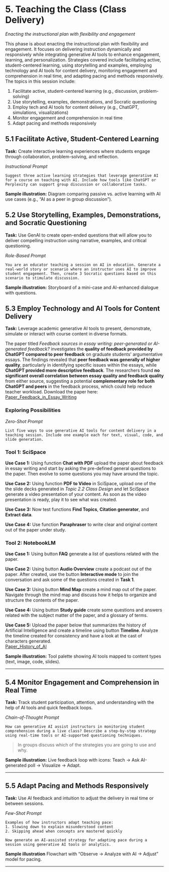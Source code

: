 
# 5. Teaching the Class (Class Delivery)  
_*Enacting the instructional plan with flexibility and engagement*_

This phase is about enacting the instructional plan with flexibility and engagement. It focuses on delivering instruction dynamically and responsively while integrating generative AI tools to enhance engagement, learning, and personalization. Strategies covered include facilitating active, student-centered learning, using storytelling and examples, employing technology and AI tools for content delivery, monitoring engagement and comprehension in real time, and adapting pacing and methods responsively. The topics in this session include:

1. Facilitate active, student-centered learning (e.g., discussion, problem-solving)  
2. Use storytelling, examples, demonstrations, and Socratic questioning  
3. Employ tech and AI tools for content delivery (e.g., ChatGPT, simulations, visualizations)  
4. Monitor engagement and comprehension in real time  
5. Adapt pacing and methods responsively  

## 5.1 Facilitate Active, Student-Centered Learning

**Task:** 
Create interactive learning experiences where students engage through collaboration, problem-solving, and reflection.

*Instructional Prompt*
```
Suggest three active learning strategies that leverage generative AI for a course on teaching with AI. Include how tools like ChatGPT or Perplexity can support group discussion or collaborative tasks.
```

**Sample illustration:** Diagram comparing passive vs. active learning with AI use cases (e.g., “AI as a peer in group discussion”).

## 5.2 Use Storytelling, Examples, Demonstrations, and Socratic Questioning

**Task:**
Use GenAI to create open-ended questions that will allow you to deliver compelling instruction using narrative, examples, and critical questioning.

*Role-Based Prompt*
```
You are an educator teaching a session on AI in education. Generate a real-world story or scenario where an instructor uses AI to improve student engagement. Then, create 3 Socratic questions based on this scenario to stimulate discussion.
```

**Sample illustration:** Storyboard of a mini-case and AI-enhanced dialogue with questions.

## 5.3 Employ Technology and AI Tools for Content Delivery

**Task:**
Leverage academic generative AI tools to present, demonstrate, simulate or interact with course content in diverse formats.

The paper titled _Feedback sources in essay writing: peer-generated or AI-generated feedback?_ investigates the **quality of feedback provided by ChatGPT compared to peer feedback** on graduate students' argumentative essays. The findings revealed that **peer feedback was generally of higher quality**, particularly in identifying specific issues within the essays, while **ChatGPT provided more descriptive feedback**.  The researchers found **no significant overall correlation between essay quality and feedback quality** from either source, suggesting a potential **complementary role for both ChatGPT and peers** in the feedback process, which could help reduce teacher workload.
Download the paper here: [Paper_Feedback_in_Essay_Writing](./Data/Feedbacksourcesinessaywriting.pdf) <br>

### Exploring Possibilities
*Zero-Shot Prompt*
```
List five ways to use generative AI tools for content delivery in a teaching session. Include one example each for text, visual, code, and slide generation.
```

### Tool 1: SciSpace
**Use Case 1:** Using function **Chat with PDF** upload the paper about feedback in essay writing and start by asking the pre-defined general questions to the paper. Then evolve to some questions you may have around the topic. <br>

**Use Case 2:** Using function **PDF to Video** in SciSpace, upload one of the the slide decks generated in _Topic 2.2 Class Design_ and let SciSpace generate a video presentation of your content. As soon as the video presentation is ready, play it to see what was created. <br> 

**Use Case 3:** Now test functions **Find Topics**, **Citation generator**, and **Extract data**.

**Use Case 4:** Use function **Paraphraser** to write clear and original content out of the paper under study.

### Tool 2: NotebookLM
**Use Case 1:** Using button **FAQ** generate a list of questions related with the paper. <br>

**Use Case 2:** Using button **Audio Overview** create a podcast out of the paper. After created, use the button **Interactive mode** to join the conversation and ask some of the questions created in **Task 1**. <br>

**Use Case 3:** Using button **Mind Map** create a mind map out of the paper. Navigate through the mind map and discuss how it helps to organize and structure the contents of the paper. <br>

**Use Case 4:** Using button **Study guide** create some questions and answers related with the subject matter of the paper, and a glossary of terms. <br>

**Use Case 5:** Upload the paper below that summarizes the history of Artificial Intelligence and create a timeline using button **Timeline**. Analyze the timeline created for consistency and have a look at the cast of characters generated. <br>
[Paper_History_of_AI](./Data/HistoryofAI.pdf) <br>

**Sample illustration:** Tool palette showing AI tools mapped to content types (text, image, code, slides).

---

## 5.4 Monitor Engagement and Comprehension in Real Time

**Task:**
Track student participation, attention, and understanding with the help of AI tools and quick feedback loops.

*Chain-of-Thought Prompt*
```
How can generative AI assist instructors in monitoring student comprehension during a live class? Describe a step-by-step strategy using real-time tools or AI-supported questioning techniques.
```

> In groups discuss which of the strategies you are going to use and why.

**Sample illustration:** Live feedback loop with icons: Teach → Ask AI-generated poll → Visualize → Adapt.

---

## 5.5 Adapt Pacing and Methods Responsively

**Task:**
Use AI feedback and intuition to adjust the delivery in real time or between sessions.

*Few-Shot Prompt*
```
Examples of how instructors adapt teaching pace:
1. Slowing down to explain misunderstood content
2. Skipping ahead when concepts are mastered quickly

Now generate an AI-assisted strategy for adapting pace during a session using generative AI tools or analytics.
```

**Sample illustration** Flowchart with “Observe → Analyze with AI → Adjust” model for pacing.

---
